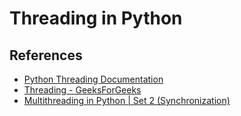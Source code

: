 # Threading in Python

## References

- [Python Threading Documentation](https://docs.python.org/3/library/threading.html)
- [Threading - GeeksForGeeks](https://www.geeksforgeeks.org/multithreading-python-set-1/)
- [Multithreading in Python | Set 2 (Synchronization)](https://www.geeksforgeeks.org/multithreading-in-python-set-2-synchronization/?ref=oin_asr3)
